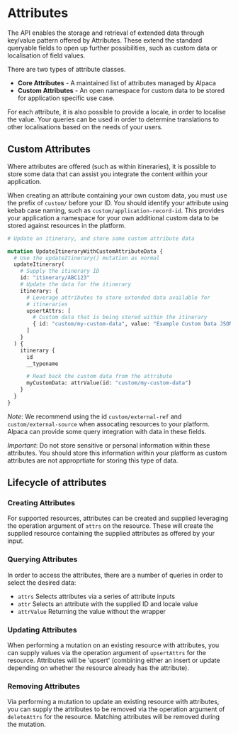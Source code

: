 # Attributes

The API enables the storage and retrieval of extended data through key/value
pattern offered by Attributes. These extend the standard queryable fields to
open up further possibilities, such as custom data or localisation of field
values.

There are two types of attribute classes.

- **Core Attributes** - A maintained list of attributes managed by Alpaca
- **Custom Attributes** - An open namespace for custom data to be stored for
  application specific use case.

For each attribute, it is also possible to provide a locale, in order to
localise the value. Your queries can be used in order to determine translations
to other localisations based on the needs of your users.

## Custom Attributes

Where attributes are offered (such as within itineraries), it is possible to
store some data that can assist you integrate the content within your
application.

When creating an attribute containing your own custom data, you must use the
prefix of `custom/` before your ID. You should identify your attribute using
kebab case naming, such as `custom/application-record-id`. This provides your
application a namespace for your own additional custom data to be stored against
resources in the platform.

```graphql
# Update an itinerary, and store some custom attribute data

mutation UpdateItineraryWithCustomAttributeData {
  # Use the updateItinerary() mutation as normal
  updateItinerary(
    # Supply the itinerary ID
    id: "itinerary/ABC123"
    # Update the data for the itinerary
    itinerary: {
      # Leverage attributes to store extended data available for
      # itineraries
      upsertAttrs: [
        # Custom data that is being stored within the itinerary
        { id: "custom/my-custom-data", value: "Example Custom Data JSON" }
      ]
    }
  ) {
    itinerary {
      id
      __typename

      # Read back the custom data from the attribute
      myCustomData: attrValue(id: "custom/my-custom-data")
    }
  }
}
```

_Note_: We recommend using the id `custom/external-ref` and
`custom/external-source` when assocating resources to your platform. Alpaca
can provide some query integration with data in these fields.

_Important_: Do not store sensitive or personal information within these
attributes. You should store this information within your platform as
custom attributes are not approprtiate for storing this type of data.

## Lifecycle of attributes

### Creating Attributes

For supported resources, attributes can be created and supplied leveraging
the operation argument of `attrs` on the resource. These will create the
supplied resource containing the supplied attributes as offered by your input.

### Querying Attributes

In order to access the attributes, there are a number of queries in order to
select the desired data:

- `attrs` Selects attributes via a series of attribute inputs
- `attr` Selects an attribute with the supplied ID and locale value
- `attrValue` Returning the value without the wrapper

### Updating Attributes

When performing a mutation on an existing resource with attributes, you can
supply values via the operation argument of `upsertAttrs` for the resource.
Attributes will be 'upsert' (combining either an insert or update depending on
whether the resource already has the attribute).

### Removing Attributes

Via performing a mutation to update an existing resource with attributes, you
can supply the attributes to be removed via the operation argument of
`deleteAttrs` for the resource. Matching attributes will be removed during the
mutation.
